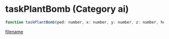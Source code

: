 # taskPlantBomb (Category ai)

```js
function taskPlantBomb(ped: number, x: number, y: number, z: number, heading: number): void
```

[filename](taskPlantBomb_m.md ':include')